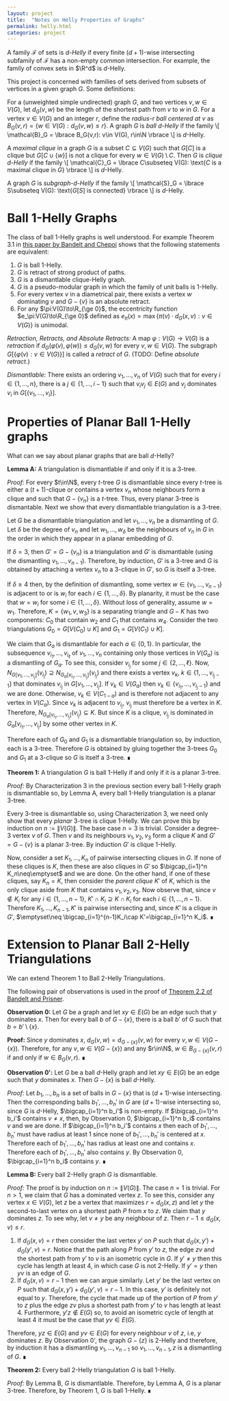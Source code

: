 ```yaml
---
layout: project
title:  "Notes on Helly Properties of Graphs"
permalink: helly.html
categories: project
---
```


A family $\mathcal{F}$ of sets is *$d$-Helly* if every finite $(d+1)$-wise intersecting subfamily of $\mathcal{F}$ has a non-empty common intersection.  For example, the family of convex sets in $\R^d$ is $d$-Helly.  

This project is concerned with families of sets derived from subsets of vertices in a given graph $G$.  Some definitions:

For a (unweighted simple undirected) graph $G$, and two vertices $v,w\in V(G)$, let $d_G(v,w)$ be the length of the shortest path from $v$ to $w$ in $G$.  For a vertex $v\in V(G)$ and an integer $r$, define the *radius-$r$ ball centered at $v$* as $B_G(v,r) = \lbrace w\in V(G): d_G(v,w)\le r \rbrace$.
A graph $G$ is *ball $d$-Helly* if the family
\\[
    \mathcal{B}_G = \lbrace B_G(v,r): v\in V(G), r\in\N \rbrace
\\]
is $d$-Helly.

A *maximal clique* in a graph $G$ is a subset $C\subseteq V(G)$ such that $G[C]$ is a clique but $G[C\cup\lbrace w\rbrace]$ is not a clique for every $w\in V(G)\setminus C$.  Then $G$ is *clique $d$-Helly* if the family
\\[
  \mathcal{C}_G = \lbrace C\subseteq V(G): \text{$C$ is a maximal clique in $G$}   \rbrace
\\]
is $d$-Helly.

A graph $G$ is *subgraph-$d$-Helly* if the family
\\[
   \mathcal{S}_G = \lbrace S\subseteq V(G): \text{$G[S]$ is connected}   \rbrace
\\]
is $d$-Helly.


# Ball $1$-Helly Graphs
The class of ball $1$-Helly graphs is well understood.  For example Theorem 3.1 in [this paper by Bandelt and Chepoi](http://pageperso.lif.univ-mrs.fr/~victor.chepoi/survey_cm_bis.pdf) shows that the following statements are equivalent:

1. $G$ is ball $1$-Helly.
2. $G$ is retract of strong product of paths.
3. $G$ is a dismantlable clique-Helly graph.
4. $G$ is a pseudo-modular graph in which the family of unit balls is $1$-Helly.
5. For every vertex $v$ in a diametrical pair, there exists a vertex $w$ dominating $v$ and $G-\lbrace v\rbrace$ is an absolute retract.
6. For any $\pi:V(G)\to\R_{\ge 0}$, the eccentricity function $e_\pi:V(G)\to\R_{\ge 0}$ defined as $e_\pi(x)=\max\lbrace \pi(v)\cdot d_G(x,v): v\in V(G)\rbrace$ is unimodal.

*Retraction, Retracts, and Absolute Retracts:* A map $\varphi:V(G)\to V(G)$ is a *retraction* if $d_G(\varphi(v),\varphi(w))\le d_G(v,w)$ for every $v,w\in V(G)$.  The subgraph $G[\lbrace\varphi(v):v\in V(G) \rbrace]$ is called a *retract* of $G$.  (TODO: Define *absolute retract*.)

*Dismantlable:*  There exists an ordering $v_1,\ldots,v_n$ of $V(G)$ such that for every $i\in\lbrace 1,\ldots,n\rbrace$, there is a $j\in\lbrace 1,\ldots,i-1\rbrace$ such that $v_iv_j\in E(G)$ and $v_j$ dominates $v_i$ in $G[\lbrace v_1,\ldots,v_i\rbrace]$.

# Properties of Planar Ball $1$-Helly graphs

What can we say about planar graphs that are ball $d$-Helly?

**Lemma A:** A triangulation is dismantlable if and only if it is a 3-tree.

*Proof:* For every $t\in\N$, every $t$-tree $G$ is dismantlable since every $t$-tree is either a $(t+1)$-clique or contains a vertex $v_n$ whose neighbours form a clique and such that $G-\lbrace v_n\rbrace$ is a $t$-tree.  Thus, every planar 3-tree is dismantable.  Next we show that every dismantlable triangulation is a 3-tree.

Let $G$ be a dismantlable triangulation and let $v_1,\ldots,v_n$ be a dismantling of $G$. Let $\delta$ be the degree of $v_n$ and let $w_1,\ldots,w_\delta$ be the neighbours of $v_n$ in $G$ in the order in which they appear in a planar embedding of $G$.

If $\delta=3$, then $G'=G-\lbrace v_n\rbrace$ is a triangulation and $G'$ is dismantlable (using the dismantling $v_1,\ldots,v_{n-1}$).  Therefore, by induction, $G'$ is a 3-tree and $G$ is obtained by attaching a vertex $v_n$ to a 3-clique in $G'$, so $G$ is itself a 3-tree.

If $\delta\ge 4$ then, by the definition of dismantling, some vertex $w\in \lbrace v_1,\ldots,v_{n-1}\rbrace$ is adjacent to or is $w_i$ for each $i\in\lbrace 1,\ldots,\delta\rbrace$.  By planarity, it must be the case that $w=w_i$ for some $i\in\lbrace 1,\ldots,\delta\rbrace$.  Without loss of generality, assume $w=w_1$. Therefore, $K=\lbrace w_1,v,w_3\rbrace$ is a separating triangle and $G-K$ has two components: $C_0$ that contain $w_2$ and $C_1$ that contains $w_4$. Consider the two triangulations $G_0=G[V(C_0)\cup K]$ and $G_1=G[V(C_1)\cup K]$.  

We claim that $G_a$ is dismantlable for each $a\in\lbrace 0,1\rbrace$.  In particular, the subsequence $v_{i_1},\ldots,v_{i_\ell}$ of $v_1,\ldots,v_n$ containing only those vertices in $V(G_a)$ is a dismantling of $G_a$.  To see this, consider $v_{i_j}$ for some $j\in\lbrace 2,\ldots,\ell\rbrace$.  Now, $N_{G[v_1,\ldots,v_{i_j}]}(v_{i_j})\supseteq N_{G_a[v_{i_1},\ldots,v_{i_j}]}(v_{i_j})$ and there exists a vertex $v_k$, $k\in\lbrace 1,\ldots,v_{i_j-1}\rbrace$ that dominates $v_{i_j}$ in $G[v_1,\ldots,v_{i_j}]$. If $v_k\in V(G_a)$ then $v_k\in \lbrace v_{i_1},\ldots,v_{i_j-1}\rbrace$ and we are done.  Otherwise, $v_k\in V(C_{1-a})$ and is therefore not adjacent to any vertex in $V(C_a)$.  Since $v_k$ is adjacent to $v_{i_j}$, $v_{i_j}$ must therefore be a vertex in $K$. Therefore, $N_{G_a[v_{i_1},\ldots,v_{i_j}]}(v_{i_j})\subseteq K$.  But since $K$ is a clique, $v_{i_j}$ is dominated in $G_a[v_{i_1},\ldots,v_{i_j}]$ by some other vertex in $K$.

Therefore each of $G_0$ and $G_1$ is a dismantlable triangulation so, by induction, each is a 3-tree.  Therefore $G$ is obtained by gluing together the 3-trees $G_0$ and $G_1$ at a 3-clique so $G$ is itself a 3-tree. ∎

**Theorem 1:** A triangulation $G$ is ball 1-Helly if and only if it is a planar 3-tree.

*Proof:* By Characterization 3 in the previous section every ball 1-Helly graph is dismantlable so, by Lemma A, every ball 1-Helly triangulation is a planar 3-tree.

Every 3-tree is dismantlable so, using Characterization 3, we need only show that every *planar* 3-tree is clique 1-Helly. We can prove this by induction on $n:=\|V(G)\|$.  The base case $n=3$ is trivial.  Consider a degree-3 vertex $v$ of $G$.  Then $v$ and its neighbours $v_1,v_2,v_3$ form a clique $K$ and  $G'=G-\lbrace v\rbrace$ is a planar 3-tree.  By induction $G'$ is clique 1-Helly.  

Now, consider a set $K_1,\ldots,K_n$ of pairwise intersecting cliques in $G$.  If none of these cliques is $K$, then these are also cliques in $G'$ so $\bigcap_{i=1}^n K_n\neq\emptyset$ and we are done.  On the other hand, if one of these cliques, say $K_n=K$, then consider the *parent clique* $K'$ of $K$, which is the only clique aside from $K$ that contains $v_1,v_2,v_3$.  Now observe that, since $v\notin K_i$ for any $i\in\lbrace 1,\ldots,n-1\rbrace$, $K'\cap K_i\supseteq K\cap K_i$ for each $i\in\lbrace 1,\ldots,n-1\rbrace$.  Therefore $K_1,\ldots,K_{n-1},K'$ is pairwise intersecting and, since $K'$ is a clique in $G'$, $\emptyset\neq \bigcap_{i=1}^{n-1}K_i\cap K'=\bigcap_{i=1}^n K_i$.   ∎


# Extension to Planar Ball 2-Helly Triangulations

We can extend Theorem 1 to Ball 2-Helly Triangulations.

The following pair of observations is used in the proof of [Theorem 2.2 of Bandelt and Prisner](https://doi.org/10.1016/0095-8956(91)90004-4).

**Observation 0:** Let $G$ be a graph and let $xy\in E(G)$ be an edge such that $y$ dominates $x$. Then for every ball $b$ of $G-\lbrace x\rbrace$, there is a ball $b'$ of $G$ such that $b=b'\setminus \lbrace x\rbrace$.

**Proof:** Since $y$ dominates $x$, $d_G(v,w)=d_{G-\lbrace x\rbrace}(v,w)$ for every $v,w\in V(G-\lbrace x\rbrace)$.  Therefore, for any $v,w\in V(G-\lbrace x\rbrace)$ and any $r\in\N$, $w\in B_{G-\lbrace x\rbrace }(v,r)$ if and only if $w\in B_G(v,r)$.   ∎

**Observation 0':** Let $G$ be a ball $d$-Helly graph and let $xy\in E(G)$ be an edge such that $y$ dominates $x$. Then $G-\lbrace x\rbrace$ is ball $d$-Helly.

*Proof:* Let $b_1,\ldots,b_n$ is a set of balls in $G-\lbrace x\rbrace$ that is $(d+1)$-wise intersecting. Then the corresponding balls $b_1',\ldots,b_n'$ in $G$ are $(d+1)$-wise intersecting so, since $G$ is $d$-Helly, $\bigcap_{i=1}^n b_i'$ is non-empty. If $\bigcap_{i=1}^n b_i'$ contains $v\neq x$, then, by
Observation 0, $\bigcap_{i=1}^n b_i$ contains $v$ and we are done. If $\bigcap_{i=1}^n b_i'$ contains $x$ then each of $b_1',\ldots,b_n'$ must have radius at least 1 since none of $b_1',\ldots,b_n'$ is centered at $x$. Therefore each of $b_1',\ldots,b_n'$ has radius at least one and contains $x$.  Therefore each of $b_1',\ldots,b_n'$ also contains $y$.  By Observation 0,
$\bigcap_{i=1}^n b_i$ contains $y$.  ∎

**Lemma B:** Every ball 2-Helly graph $G$ is dismantlable.

*Proof:* The proof is by induction on $n:=\|V(G)\|$.  The case $n=1$ is trivial.
For $n>1$, we claim that $G$ has a dominated vertex $z$.  To see this, consider any vertex $x\in V(G)$, let $z$ be a vertex that maximizes $r=d_G(x,z)$ and let $y$ the second-to-last vertex on a shortest path $P$ from $x$ to $z$.  We claim that $y$ dominates $z$.  To see why, let $v\neq y$ be any neighbour of $z$.  Then $r-1\le d_G(x,v)\le r$.  

1. If $d_G(x,v)= r$ then consider the last vertex $y'$ on $P$ such that $d_G(x,y')+d_G(y',v)=r$.  Notice that the path along $P$ from $y'$ to $z$, the edge $zv$ and the shortest path from $y'$ to $v$ is an isometric cycle in $G$.  If $y'\neq y$ then this cycle has length at least 4, in which case $G$ is not 2-Helly.  If $y'=y$ then $yv$ is an edge of $G$.
2. If $d_G(x,v)= r-1$ then we can argue similarly.  Let $y'$ be the last vertex on $P$ such that $d_G(x,y')+d_G(y',v)=r-1$.  In this case, $y'$ is definitely not equal to $y$.  Therefore, the cycle that made up of the portion of $P$ from $y'$ to $z$ plus the edge $zv$ plus a shortest path from $y'$ to $v$ has length at least 4.  Furthermore, $y'z\not\in E(G)$ so, to avoid an isometric cycle of length at least 4 it must be the case that $yv\in E(G)$.  

Therefore, $yz\in E(G)$ and $yv\in E(G)$ for every neighbour $v$ of $z$, i.e, $y$ dominates $z$.  By Observation 0', the graph $G-\lbrace z\rbrace$ is 2-Helly and therefore, by induction it has a dismantling $v_1,\ldots,v_{n-1}$ so $v_1,\ldots,v_{n-1},z$ is a dismantling of $G$.  ∎


**Theorem 2:** Every ball 2-Helly triangulation $G$ is ball 1-Helly.

*Proof:* By Lemma B, $G$ is dismantlable.  Therefore, by Lemma A, $G$ is a planar 3-tree.  Therefore, by Theorem 1, $G$ is ball 1-Helly.  ∎






<!-- The following observation is used in the proof of [Theorem 2.2 of Bandelt and Prisner](https://doi.org/10.1016/0095-8956(91)90004-4).

**Observation 0:** Let $G$ be a graph and let $xy\in E(G)$ be an edge such that $y$ dominates $x$. Then for every ball $b$ of $G-\lbrace x\rbrace$, there is a ball $b'$ of $G$ such that $b=b'\setminus \lbrace x\rbrace$.

**Proof:** Since $y$ dominates $x$, $d_G(v,w)=d_{G-\lbrace x\rbrace}(v,w)$ for every $v,w\in V(G-\lbrace x\rbrace)$.  Therefore, for any $v,w\in V(G-\lbrace x\rbrace)$ and any $r\in\N$, $w\in B_{G-\lbrace x\rbrace }(v,r)$ if and only if $w\in B_G(v,r)$.   ∎

**Observation 0':** Let $G$ be ball $d$-Helly graph and let $xy\in E(G)$ be an edge such that $y$ dominates $x$. Then $G-\lbrace x\rbrace$ is ball $d$-Helly.

*Proof:* Let $b_1,\ldots,b_n$ is a set of balls in $G-\lbrace x\rbrace$ that is $(d+1)$-wise intersecting. Then the corresponding balls $b_1',\ldots,b_n'$ in $G$ are $(d+1)$-wise intersecting so, since $G$ is $d$-Helly, $\bigcap_{i=1}^n b_i'$ is non-empty. If $\bigcap_{i=1}^n b_i'$ contains $v\neq x$, then, by
Observation 0, $\bigcap_{i=1}^n b_i$ contains $v$ and we are done. If $\bigcap_{i=1}^n b_i'$ contains $x$ then each of $b_1',\ldots,b_n'$ must have radius at least 1 since none of $b_1',\ldots,b_n'$ is centered at $x$. Therefore each of $b_1',\ldots,b_n'$ has radius at least one and contains $x$.  Therefore each of $b_1',\ldots,b_n'$ also contains $y$.  By Observation 0,
$\bigcap_{i=1}^n b_i$ contains $y$.  ∎


**Lemma 1:** Let $G$ be a ball $d$-Helly graph, let $K$ be a clique in $G$, let $C_1,\ldots,C_k$ be the connected components of $G-K$ and, for each $i\in\lbrace 1,\ldots,k\rbrace$ let $G_i=G[V(C_1)\cup K]$.  Then $G_i$ is a ball $d$-Helly graph for each $i\in\lbrace 1,\ldots,k\rbrace$.

*Proof:* Let $b_1,\ldots,b_{n}$ be a set of $(d+1)$-wise intersecting balls in $G_i$ where $b_j=B_{G_i}(v_j,r_j)$ for each $j\in\lbrace 1,\ldots,n\rbrace$.
Let $b_1',\ldots,b_n'$ be the corresponding balls in $G$, so that $b_j'=B_G(v_j,r_j)$.  Since $K$ is a clique in $G$, $d_G(x,y)=d_{G_i}(x,y)$ for any pair of vertex $x,y\in V(G_i)$.  Therefore $b_j'\cap V(G_i)=b_j$ for each $j\in\lbrace 1,\ldots,n\rbrace$.  

Observe that, if $b_j'$ contains a vertex not in $G_i$ then $b_j'$ and $b_j$ contain $K$.  Since $G$ is $d$-Helly some vertex $v\in V(G_i)$ is in $b_j'$ for each $j\in\lbrace 1,\ldots,n\rbrace$.  If $v\in V(G_i)$ then we are done since $v\in b_j'\cap V(G_i)=b_j$ for each $j\in\lbrace 1,\ldots,n\rbrace$.  If $v\not\in V(G_i)$ then we are also done since $K\subseteq b_j'\cap V(G_i)=b_j$ for each $j\in\lbrace 1,\ldots,n\rbrace$.  ∎

**Theorem 1:**  Every $1$-Helly triangulation $G$ is a (planar) 3-tree.  

*Proof:* The proof is by induction on $n:=\|V(G)\|$.  The base case $n=3$ is trivial.  

By Characterization 3, $G$ is dismantlable, so let $v_1,\ldots,v_n$ be a dismantling of $G$. Let $\delta$ be the degree of $v_n$ and let $w_1,\ldots,w_\delta$ be the neighbours of $v_n$ in $G$ in the order in which they appear in a planar embedding of $G$.  If $\delta=3$, then $G'=G-\lbrace v_n\rbrace$ is a triangulation and, by Lemma 1 (or even Observation 0'), $G'$ is ball $1$-Helly.  Therefore, by induction, $G'$ is a 3-tree and $G$ is obtained by attaching a vertex $v_n$ to a 3-clique in $G'$, so $G$ is itself a 3-tree.

If $\delta\ge 4$ then, by the definition of dismantling, some vertex $w\in \lbrace v_1,\ldots,v_{n-1}\rbrace$ is adjacent to or is $w_i$ for each $i\in\lbrace 1,\ldots,\delta\rbrace$.  By planarity, it must be the case that $w=w_i$ for some $i\in\lbrace 1,\ldots,\delta\rbrace$.  Without loss of generality, assume $w=w_1$. Therefore, $K=\lbrace w_1,v,w_3\rbrace$ is a clique and $G-K$ has two components: $C_1$ that contains $w_2$ and $C_2$ that contains $w_4$.  By Lemma 1 (or Observation 0'), the triangulations $G_1=G[V(C_1)\cup K]$ and $G_2=G[V(C_2)\cup K]$ are each $1$-Helly so by induction, each is a planar 3-tree.  Therefore $G$ is obtained by gluing together the 3-trees $G_1$ and $G_2$ at a 3-clique so $G$ is itself a 3-tree.  ∎ -->
